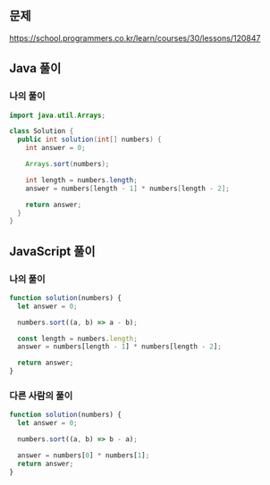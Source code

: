 ## 문제
https://school.programmers.co.kr/learn/courses/30/lessons/120847

## Java 풀이
### 나의 풀이
```java
import java.util.Arrays;

class Solution {
  public int solution(int[] numbers) {
    int answer = 0;

    Arrays.sort(numbers);

    int length = numbers.length;
    answer = numbers[length - 1] * numbers[length - 2];

    return answer;
  }
}
```

## JavaScript 풀이
### 나의 풀이
```javascript
function solution(numbers) {
  let answer = 0;

  numbers.sort((a, b) => a - b);

  const length = numbers.length;
  answer = numbers[length - 1] * numbers[length - 2];

  return answer;
}
```

### 다른 사람의 풀이
```javascript
function solution(numbers) {
  let answer = 0;

  numbers.sort((a, b) => b - a);

  answer = numbers[0] * numbers[1];
  return answer;
}
```
